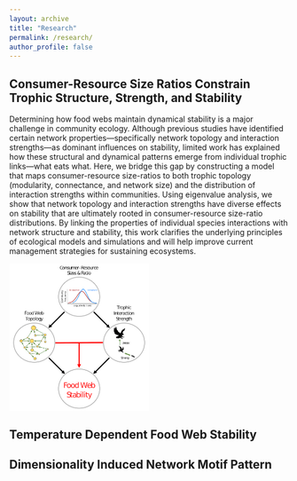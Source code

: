 ```yaml
---
layout: archive
title: "Research"
permalink: /research/
author_profile: false
---
```


## Consumer-Resource Size Ratios Constrain Trophic  Structure, Strength, and Stability

Determining how food webs maintain dynamical stability is a major challenge in community ecology. Although previous studies have identified certain network properties—specifically network topology and interaction strengths—as dominant influences on stability, limited work has explained how these structural and dynamical patterns emerge from individual trophic links—what eats what. Here, we bridge this gap by constructing a model that maps consumer-resource size-ratios to both trophic topology (modularity, connectance, and network size) and the distribution of interaction strengths within communities. Using eigenvalue analysis, we show that network topology and interaction strengths have diverse effects on stability that are ultimately rooted in consumer-resource size-ratio distributions. By linking the properties of individual species interactions with network structure and stability, this work clarifies the underlying principles of ecological models and simulations and will help improve current management strategies for sustaining ecosystems.

<img src='/images/schematic_diagram_size_stability_proj2.png' align="center" width="50%">

## Temperature Dependent Food Web Stability



## Dimensionality Induced Network Motif Pattern

